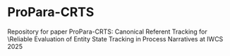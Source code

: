 # ProPara-CRTS
Repository for paper ProPara-CRTS: Canonical Referent Tracking for \\Reliable Evaluation of Entity State Tracking in Process Narratives at IWCS 2025
